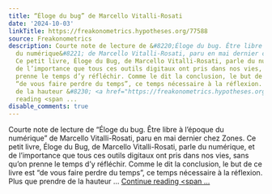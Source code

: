 ```yaml
---
title: “Éloge du bug” de Marcello Vitalli-Rosati
date: '2024-10-03'
linkTitle: https://freakonometrics.hypotheses.org/77588
source: Freakonometrics
description: Courte note de lecture de &#8220;Éloge du bug. Être libre à l’époque
  du numérique&#8221; de Marcello Vitalli-Rosati, paru en mai dernier chez Zones.
  Ce petit livre, Éloge du Bug, de Marcello Vitalli-Rosati, parle du numérique, et
  de l’importance que tous ces outils digitaux ont pris dans nos vies, sans qu’on
  prenne le temps d’y réfléchir. Comme le dit la conclusion, le but de ce livre est
  “de vous faire perdre du temps”, ce temps nécessaire à la réflexion. Plus que prendre
  de la hauteur &#8230; <a href="https://freakonometrics.hypotheses.org/77588" class="more-link">Continue
  reading <span ...
disable_comments: true
---
```

Courte note de lecture de &#8220;Éloge du bug. Être libre à l’époque du numérique&#8221; de Marcello Vitalli-Rosati, paru en mai dernier chez Zones. Ce petit livre, Éloge du Bug, de Marcello Vitalli-Rosati, parle du numérique, et de l’importance que tous ces outils digitaux ont pris dans nos vies, sans qu’on prenne le temps d’y réfléchir. Comme le dit la conclusion, le but de ce livre est “de vous faire perdre du temps”, ce temps nécessaire à la réflexion. Plus que prendre de la hauteur &#8230; <a href="https://freakonometrics.hypotheses.org/77588" class="more-link">Continue reading <span ...